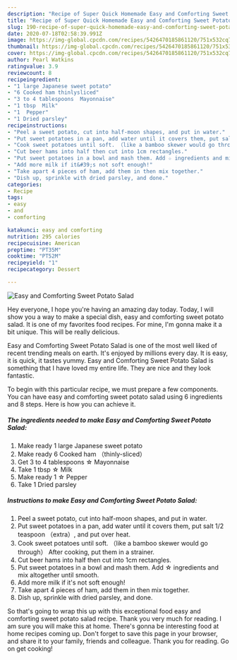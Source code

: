 ```yaml
---
description: "Recipe of Super Quick Homemade Easy and Comforting Sweet Potato Salad"
title: "Recipe of Super Quick Homemade Easy and Comforting Sweet Potato Salad"
slug: 190-recipe-of-super-quick-homemade-easy-and-comforting-sweet-potato-salad
date: 2020-07-18T02:58:39.991Z
image: https://img-global.cpcdn.com/recipes/5426470185861120/751x532cq70/easy-and-comforting-sweet-potato-salad-recipe-main-photo.jpg
thumbnail: https://img-global.cpcdn.com/recipes/5426470185861120/751x532cq70/easy-and-comforting-sweet-potato-salad-recipe-main-photo.jpg
cover: https://img-global.cpcdn.com/recipes/5426470185861120/751x532cq70/easy-and-comforting-sweet-potato-salad-recipe-main-photo.jpg
author: Pearl Watkins
ratingvalue: 3.9
reviewcount: 8
recipeingredient:
- "1 large Japanese sweet potato"
- "6 Cooked ham thinlysliced"
- "3 to 4 tablespoons  Mayonnaise"
- "1 tbsp  Milk"
- "1  Pepper"
- "1 Dried parsley"
recipeinstructions:
- "Peel a sweet potato, cut into half-moon shapes, and put in water."
- "Put sweet potatoes in a pan, add water until it covers them, put salt 1/2 teaspoon （extra）, and put over heat."
- "Cook sweet potatoes until soft. （like a bamboo skewer would go through） After cooking, put them in a strainer."
- "Cut beer hams into half then cut into 1cm rectangles."
- "Put sweet potatoes in a bowl and mash them. Add ☆ ingredients and mix altogether until smooth."
- "Add more milk if it&#39;s not soft enough!"
- "Take apart 4 pieces of ham, add them in then mix together."
- "Dish up, sprinkle with dried parsley, and done."
categories:
- Recipe
tags:
- easy
- and
- comforting

katakunci: easy and comforting 
nutrition: 295 calories
recipecuisine: American
preptime: "PT35M"
cooktime: "PT52M"
recipeyield: "1"
recipecategory: Dessert

---
```



![Easy and Comforting Sweet Potato Salad](https://img-global.cpcdn.com/recipes/5426470185861120/751x532cq70/easy-and-comforting-sweet-potato-salad-recipe-main-photo.jpg)

Hey everyone, I hope you're having an amazing day today. Today, I will show you a way to make a special dish, easy and comforting sweet potato salad. It is one of my favorites food recipes. For mine, I'm gonna make it a bit unique. This will be really delicious.



Easy and Comforting Sweet Potato Salad is one of the most well liked of recent trending meals on earth. It's enjoyed by millions every day. It is easy, it is quick, it tastes yummy. Easy and Comforting Sweet Potato Salad is something that I have loved my entire life. They are nice and they look fantastic.


To begin with this particular recipe, we must prepare a few components. You can have easy and comforting sweet potato salad using 6 ingredients and 8 steps. Here is how you can achieve it.

<!--inarticleads1-->

##### The ingredients needed to make Easy and Comforting Sweet Potato Salad:

1. Make ready 1 large Japanese sweet potato
1. Make ready 6 Cooked ham （thinly-sliced）
1. Get 3 to 4 tablespoons ☆ Mayonnaise
1. Take 1 tbsp ☆ Milk
1. Make ready 1 ☆ Pepper
1. Take 1 Dried parsley




<!--inarticleads2-->

##### Instructions to make Easy and Comforting Sweet Potato Salad:

1. Peel a sweet potato, cut into half-moon shapes, and put in water.
1. Put sweet potatoes in a pan, add water until it covers them, put salt 1/2 teaspoon （extra）, and put over heat.
1. Cook sweet potatoes until soft. （like a bamboo skewer would go through） After cooking, put them in a strainer.
1. Cut beer hams into half then cut into 1cm rectangles.
1. Put sweet potatoes in a bowl and mash them. Add ☆ ingredients and mix altogether until smooth.
1. Add more milk if it&#39;s not soft enough!
1. Take apart 4 pieces of ham, add them in then mix together.
1. Dish up, sprinkle with dried parsley, and done.




So that's going to wrap this up with this exceptional food easy and comforting sweet potato salad recipe. Thank you very much for reading. I am sure you will make this at home. There's gonna be interesting food at home recipes coming up. Don't forget to save this page in your browser, and share it to your family, friends and colleague. Thank you for reading. Go on get cooking!
